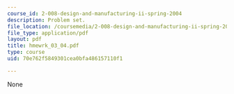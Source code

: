 ```yaml
---
course_id: 2-008-design-and-manufacturing-ii-spring-2004
description: Problem set.
file_location: /coursemedia/2-008-design-and-manufacturing-ii-spring-2004/70e762f5849301cea0bfa486157110f1_hmewrk_03_04.pdf
file_type: application/pdf
layout: pdf
title: hmewrk_03_04.pdf
type: course
uid: 70e762f5849301cea0bfa486157110f1

---
```

None